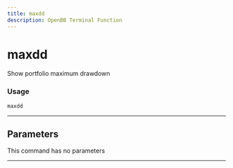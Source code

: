 ```yaml
---
title: maxdd
description: OpenBB Terminal Function
---
```


# maxdd

Show portfolio maximum drawdown

### Usage

```python
maxdd
```

---

## Parameters

This command has no parameters


---
